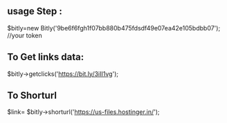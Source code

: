  usage
Step :
--------------------
$bitly=new Bitly('9be6f6fgh1f07bb880b475fdsdf49e07ea42e105bdbb07'); //your token

To Get links data:
---------------------
$bitly->getclicks('https://bit.ly/3iII1vg');

To Shorturl
----------------------
$link= $bitly->shorturl('https://us-files.hostinger.in/');